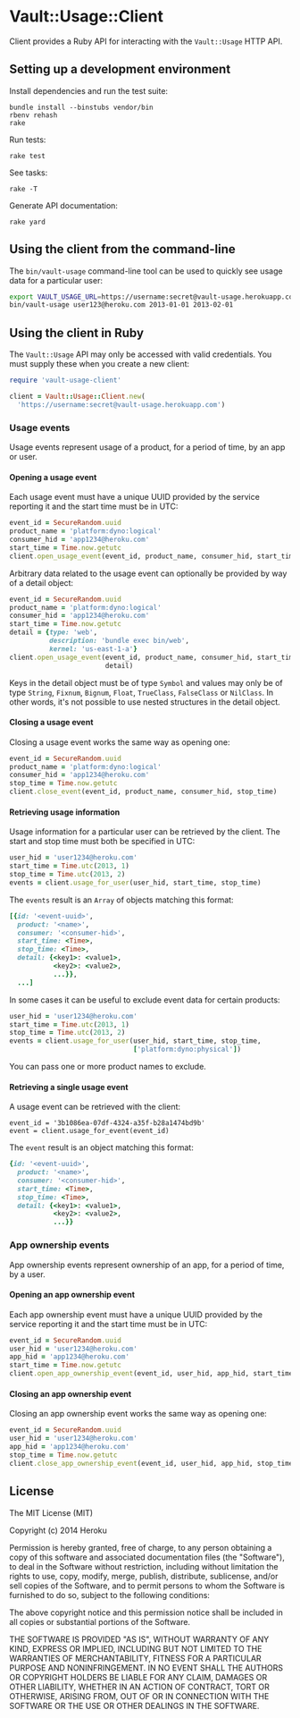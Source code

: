 # Vault::Usage::Client

Client provides a Ruby API for interacting with the `Vault::Usage`
HTTP API.

## Setting up a development environment

Install dependencies and run the test suite:

    bundle install --binstubs vendor/bin
    rbenv rehash
    rake

Run tests:

    rake test

See tasks:

    rake -T

Generate API documentation:

    rake yard

## Using the client from the command-line

The `bin/vault-usage` command-line tool can be used to quickly see
usage data for a particular user:

```bash
export VAULT_USAGE_URL=https://username:secret@vault-usage.herokuapp.com
bin/vault-usage user123@heroku.com 2013-01-01 2013-02-01
```

## Using the client in Ruby

The `Vault::Usage` API may only be accessed with valid credentials.
You must supply these when you create a new client:

```ruby
require 'vault-usage-client'

client = Vault::Usage::Client.new(
  'https://username:secret@vault-usage.herokuapp.com')
```

### Usage events

Usage events represent usage of a product, for a period of time, by an
app or user.

#### Opening a usage event

Each usage event must have a unique UUID provided by the service
reporting it and the start time must be in UTC:

```ruby
event_id = SecureRandom.uuid
product_name = 'platform:dyno:logical'
consumer_hid = 'app1234@heroku.com'
start_time = Time.now.getutc
client.open_usage_event(event_id, product_name, consumer_hid, start_time)
```

Arbitrary data related to the usage event can optionally be provided
by way of a detail object:

```ruby
event_id = SecureRandom.uuid
product_name = 'platform:dyno:logical'
consumer_hid = 'app1234@heroku.com'
start_time = Time.now.getutc
detail = {type: 'web',
          description: 'bundle exec bin/web',
          kernel: 'us-east-1-a'}
client.open_usage_event(event_id, product_name, consumer_hid, start_time,
                        detail)
```

Keys in the detail object must be of type `Symbol` and values may only
be of type `String`, `Fixnum`, `Bignum`, `Float`, `TrueClass`,
`FalseClass` or `NilClass`.  In other words, it's not possible to use
nested structures in the detail object.

#### Closing a usage event

Closing a usage event works the same way as opening one:

```ruby
event_id = SecureRandom.uuid
product_name = 'platform:dyno:logical'
consumer_hid = 'app1234@heroku.com'
stop_time = Time.now.getutc
client.close_event(event_id, product_name, consumer_hid, stop_time)
```

#### Retrieving usage information

Usage information for a particular user can be retrieved by the
client.  The start and stop time must both be specified in UTC:

```ruby
user_hid = 'user1234@heroku.com'
start_time = Time.utc(2013, 1)
stop_time = Time.utc(2013, 2)
events = client.usage_for_user(user_hid, start_time, stop_time)
```

The `events` result is an `Array` of objects matching this format:

```ruby
[{id: '<event-uuid>',
  product: '<name>',
  consumer: '<consumer-hid>',
  start_time: <Time>,
  stop_time: <Time>,
  detail: {<key1>: <value1>,
           <key2>: <value2>,
           ...}},
  ...]
```

In some cases it can be useful to exclude event data for certain
products:

```ruby
user_hid = 'user1234@heroku.com'
start_time = Time.utc(2013, 1)
stop_time = Time.utc(2013, 2)
events = client.usage_for_user(user_hid, start_time, stop_time,
                               ['platform:dyno:physical'])
```

You can pass one or more product names to exclude.

#### Retrieving a single usage event

A usage event can be retrieved with the client:

```
event_id = '3b1086ea-07df-4324-a35f-b28a1474bd9b'
event = client.usage_for_event(event_id)
```

The `event` result is an object matching this format:

```ruby
{id: '<event-uuid>',
  product: '<name>',
  consumer: '<consumer-hid>',
  start_time: <Time>,
  stop_time: <Time>,
  detail: {<key1>: <value1>,
           <key2>: <value2>,
           ...}}
```

### App ownership events

App ownership events represent ownership of an app, for a period of
time, by a user.

#### Opening an app ownership event

Each app ownership event must have a unique UUID provided by the
service reporting it and the start time must be in UTC:

```ruby
event_id = SecureRandom.uuid
user_hid = 'user1234@heroku.com'
app_hid = 'app1234@heroku.com'
start_time = Time.now.getutc
client.open_app_ownership_event(event_id, user_hid, app_hid, start_time)
```

#### Closing an app ownership event

Closing an app ownership event works the same way as opening one:

```ruby
event_id = SecureRandom.uuid
user_hid = 'user1234@heroku.com'
app_hid = 'app1234@heroku.com'
stop_time = Time.now.getutc
client.close_app_ownership_event(event_id, user_hid, app_hid, stop_time)
```

## License

The MIT License (MIT)

Copyright (c) 2014 Heroku

Permission is hereby granted, free of charge, to any person obtaining a copy
of this software and associated documentation files (the "Software"), to deal
in the Software without restriction, including without limitation the rights
to use, copy, modify, merge, publish, distribute, sublicense, and/or sell
copies of the Software, and to permit persons to whom the Software is
furnished to do so, subject to the following conditions:

The above copyright notice and this permission notice shall be included in all
copies or substantial portions of the Software.

THE SOFTWARE IS PROVIDED "AS IS", WITHOUT WARRANTY OF ANY KIND, EXPRESS OR
IMPLIED, INCLUDING BUT NOT LIMITED TO THE WARRANTIES OF MERCHANTABILITY,
FITNESS FOR A PARTICULAR PURPOSE AND NONINFRINGEMENT. IN NO EVENT SHALL THE
AUTHORS OR COPYRIGHT HOLDERS BE LIABLE FOR ANY CLAIM, DAMAGES OR OTHER
LIABILITY, WHETHER IN AN ACTION OF CONTRACT, TORT OR OTHERWISE, ARISING FROM,
OUT OF OR IN CONNECTION WITH THE SOFTWARE OR THE USE OR OTHER DEALINGS IN THE
SOFTWARE.
